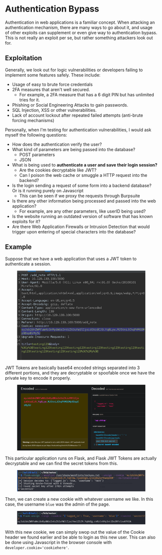 # Authentication Bypass

Authentication in web applications is a familiar concept. When attacking an authentication mechanism, there are many ways to go about it, and usage of other exploits can supplement or even give way to authentication bypass. This is not really an exploit per se, but rather something attackers look out for.&#x20;

## Exploitation

Generally, we look out for logic vulnerabilities or developers failing to implement some features safely. These include:

* Usage of easy to brute force credentials
* 2FA measures that aren't well secured.
  * For example, a 2FA measure that has a 6 digit PIN but has unlimited tries for it.
* Phishing or Social Engineering Attacks to gain passwords.
* SQL Injection, XSS or other vulnerabilities.
* Lack of account lockout after repeated failed attempts (anti-brute forcing mechanisms)

Personally, when I'm testing for authentication vulnerabilities, I would ask myself the following questions:

* How does the authentication verify the user?&#x20;
* What kind of parameters are being passed into the database?&#x20;
  * POST parameters
  * JSON
* What is being used to **authenticate a user and save their login session?**
  * Are the cookies decryptable like JWT?
  * Can I poison the web cache or smuggle a HTTP request into the backend?
* Is the login sending a request of some form into a backend database? Or is it running purely on Javascript
  * This can be seen if we proxy the requests through Burpsuite&#x20;
* Is there any other information being processed and passed into the web application?
  * For example, are any other parameters, like userID being used?
* Is the website running an outdated version of software that has known exploits for it?
* Are there Web Application Firewalls or Intrusion Detection that would trigger upon entering of special characters into the database?

## Example

Suppose that we have a web application that uses a JWT token to authenticate a session.

<figure><img src="../.gitbook/assets/image (3231).png" alt=""><figcaption></figcaption></figure>

JWT Tokens are basically base64 encoded strings separated into 3 different portions, and they are decryptable or spoofable once we have the private key to encode it properly.

<figure><img src="../.gitbook/assets/image (2325).png" alt=""><figcaption></figcaption></figure>

This particular application runs on Flask, and Flask JWT Tokens are actually decryptable and we can find the secret tokens from this.

<figure><img src="../.gitbook/assets/image (2896).png" alt=""><figcaption></figcaption></figure>

Then, we can create a new cookie with whatever username we like. In this case, the username `blue` was the admin of the page.

<figure><img src="../.gitbook/assets/image (1588).png" alt=""><figcaption></figcaption></figure>

With this new cookie, we can simply swop out the value of the Cookie header we found earlier and be able to login as this new user. This can also be done using Javascript in the browser console with `developer.cookie='cookiehere'`.&#x20;
